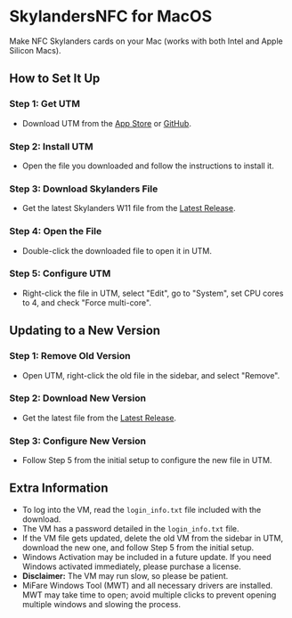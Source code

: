 # **SkylandersNFC for MacOS**
Make NFC Skylanders cards on your Mac (works with both Intel and Apple Silicon Macs).

## How to Set It Up

### Step 1: Get UTM
- Download UTM from the [App Store](https://apps.apple.com/us/app/utm-virtual-machines/id1538878817) or [GitHub](https://getutm.app).

### Step 2: Install UTM
- Open the file you downloaded and follow the instructions to install it.

### Step 3: Download Skylanders File
- Get the latest Skylanders W11 file from the [Latest Release](https://www.dropbox.com/scl/fi/d48h3j9x40484ys8kr174/SkylandersNFC-MacOS.zip?rlkey=8pi9c7inhsr0hmvuvrhc19soe&st=de2kvowq&dl=0).

### Step 4: Open the File
- Double-click the downloaded file to open it in UTM.

### Step 5: Configure UTM
- Right-click the file in UTM, select "Edit", go to "System", set CPU cores to 4, and check "Force multi-core".

## Updating to a New Version

### Step 1: Remove Old Version
- Open UTM, right-click the old file in the sidebar, and select "Remove".

### Step 2: Download New Version
- Get the latest file from the [Latest Release](https://www.dropbox.com/scl/fi/d48h3j9x40484ys8kr174/SkylandersNFC-MacOS.zip?rlkey=8pi9c7inhsr0hmvuvrhc19soe&st=de2kvowq&dl=0).

### Step 3: Configure New Version
- Follow Step 5 from the initial setup to configure the new file in UTM.

## Extra Information
- To log into the VM, read the `login_info.txt` file included with the download.
- The VM has a password detailed in the `login_info.txt` file.
- If the VM file gets updated, delete the old VM from the sidebar in UTM, download the new one, and follow Step 5 from the initial setup.
- Windows Activation may be included in a future update. If you need Windows activated immediately, please purchase a license.
- **Disclaimer:** The VM may run slow, so please be patient.
- MiFare Windows Tool (MWT) and all necessary drivers are installed. MWT may take time to open; avoid multiple clicks to prevent opening multiple windows and slowing the process.
